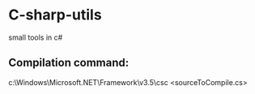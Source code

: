 # C-sharp-utils
small tools in c#

## Compilation command:
c:\Windows\Microsoft.NET\Framework\v3.5\csc <sourceToCompile.cs>
